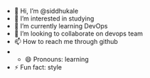 - 👋 Hi, I’m @siddhukale
- 👀 I’m interested in studying
- 🌱 I’m currently learning DevOps
- 💞️ I’m looking to collaborate on devops team
- 📫 How to reach me through github
- - 😄 Pronouns: learning
- ⚡ Fun fact: style

<!---
siddhukale/siddhukale is a ✨ special ✨ repository because its `README.md` (this file) appears on your GitHub profile.
You can click the Preview link to take a look at your changes.
--->
